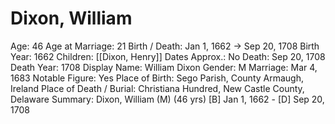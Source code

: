 # Dixon, William

Age: 46
Age at Marriage: 21
Birth / Death: Jan 1, 1662 → Sep 20, 1708
Birth Year: 1662
Children: [[Dixon, Henry]]
Dates Approx.: No
Death: Sep 20, 1708
Death Year: 1708
Display Name: William Dixon
Gender: M
Marriage: Mar 4, 1683
Notable Figure: Yes
Place of Birth: Sego Parish, County Armaugh, Ireland
Place of Death / Burial: Christiana Hundred, New Castle County, Delaware
Summary: Dixon, William (M) (46 yrs)
[B] Jan 1, 1662 - [D] Sep 20, 1708